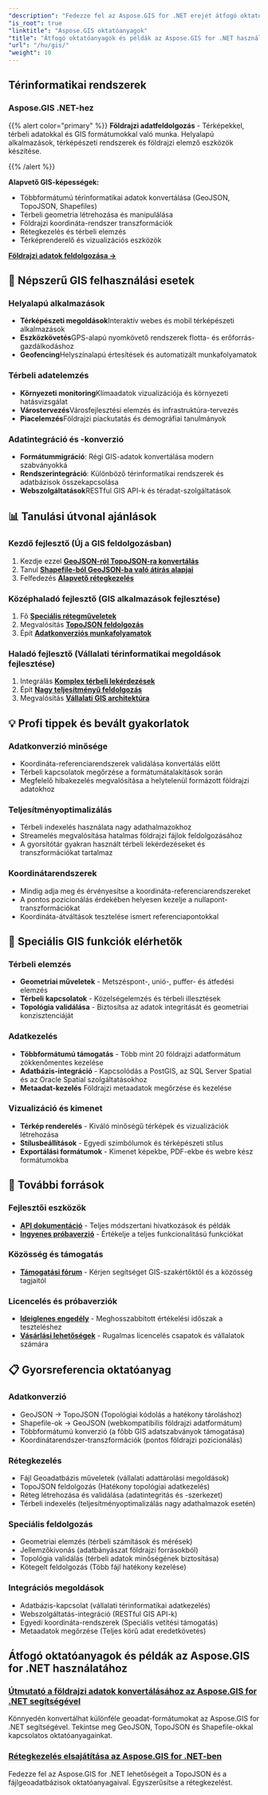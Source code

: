 ```yaml
---
"description": "Fedezze fel az Aspose.GIS for .NET erejét átfogó oktatóanyagok segítségével. Sajátítsa el a GeoData konverziót, a geometria létrehozását, elemzését, a rétegkezelést és sok mást."
"is_root": true
"linktitle": "Aspose.GIS oktatóanyagok"
"title": "Átfogó oktatóanyagok és példák az Aspose.GIS for .NET használatához"
"url": "/hu/gis/"
"weight": 10
---
```


## Térinformatikai rendszerek

### Aspose.GIS .NET-hez

{{% alert color="primary" %}}
**Földrajzi adatfeldolgozás** - Térképekkel, térbeli adatokkal és GIS formátumokkal való munka. Helyalapú alkalmazások, térképészeti rendszerek és földrajzi elemző eszközök készítése.

{{% /alert %}}

**Alapvető GIS-képességek:**
- Többformátumú térinformatikai adatok konvertálása (GeoJSON, TopoJSON, Shapefiles)
- Térbeli geometria létrehozása és manipulálása
- Földrajzi koordináta-rendszer transzformációk
- Rétegkezelés és térbeli elemzés
- Térképrenderelő és vizualizációs eszközök

**[Földrajzi adatok feldolgozása →](./gis/net/)**

## 🎯 Népszerű GIS felhasználási esetek

### **Helyalapú alkalmazások**
- **Térképészeti megoldások**Interaktív webes és mobil térképészeti alkalmazások
- **Eszközkövetés**GPS-alapú nyomkövető rendszerek flotta- és erőforrás-gazdálkodáshoz
- **Geofencing**Helyszínalapú értesítések és automatizált munkafolyamatok

### **Térbeli adatelemzés**
- **Környezeti monitoring**Klímaadatok vizualizációja és környezeti hatásvizsgálat
- **Várostervezés**Városfejlesztési elemzés és infrastruktúra-tervezés
- **Piacelemzés**Földrajzi piackutatás és demográfiai tanulmányok

### **Adatintegráció és -konverzió**
- **Formátummigráció**: Régi GIS-adatok konvertálása modern szabványokká
- **Rendszerintegráció**: Különböző térinformatikai rendszerek és adatbázisok összekapcsolása
- **Webszolgáltatások**RESTful GIS API-k és téradat-szolgáltatások

## 📊 Tanulási útvonal ajánlások

### **Kezdő fejlesztő** (Új a GIS feldolgozásban)
1. Kezdje ezzel **[GeoJSON-ról TopoJSON-ra konvertálás](./gis/net/guide-to-geo-data-conversion/converting-geojson-to-topojson/)**
2. Tanul **[Shapefile-ból GeoJSON-ba való átírás alapjai](./gis/net/guide-to-geo-data-conversion/converting-shapefile-to-geojson/)**
3. Felfedezés **[Alapvető rétegkezelés](./gis/net/mastering-layer-management/)**

### **Középhaladó fejlesztő** (GIS alkalmazások fejlesztése)
1. Fő **[Speciális rétegműveletek](./gis/net/mastering-layer-management/add-layer-to-file-geo-database/)**
2. Megvalósítás **[TopoJSON feldolgozás](./gis/net/mastering-layer-management/working-with-topojson/)**
3. Épít **[Adatkonverziós munkafolyamatok](./gis/net/guide-to-geo-data-conversion/)**

### **Haladó fejlesztő** (Vállalati térinformatikai megoldások fejlesztése)
1. Integrálás **[Komplex térbeli lekérdezések](./gis/net/mastering-layer-management/)**
2. Épít **[Nagy teljesítményű feldolgozás](./gis/net/guide-to-geo-data-conversion/)**
3. Megvalósítás **[Vállalati GIS architektúra](./gis/net/)**

## 💡 Profi tippek és bevált gyakorlatok

### **Adatkonverzió minősége**
- Koordináta-referenciarendszerek validálása konvertálás előtt
- Térbeli kapcsolatok megőrzése a formátumátalakítások során  
- Megfelelő hibakezelés megvalósítása a helytelenül formázott földrajzi adatokhoz

### **Teljesítményoptimalizálás**
- Térbeli indexelés használata nagy adathalmazokhoz
- Streamelés megvalósítása hatalmas földrajzi fájlok feldolgozásához
- A gyorsítótár gyakran használt térbeli lekérdezéseket és transzformációkat tartalmaz

### **Koordinátarendszerek**
- Mindig adja meg és érvényesítse a koordináta-referenciarendszereket
- A pontos pozicionálás érdekében helyesen kezelje a nullapont-transzformációkat
- Koordináta-átváltások tesztelése ismert referenciapontokkal

## 🔧 Speciális GIS funkciók elérhetők

### **Térbeli elemzés**
- **Geometriai műveletek** - Metszéspont-, unió-, puffer- és átfedési elemzés
- **Térbeli kapcsolatok** - Közelségelemzés és térbeli illesztések
- **Topológia validálása** - Biztosítsa az adatok integritását és geometriai konzisztenciáját

### **Adatkezelés**
- **Többformátumú támogatás** - Több mint 20 földrajzi adatformátum zökkenőmentes kezelése
- **Adatbázis-integráció** - Kapcsolódás a PostGIS, az SQL Server Spatial és az Oracle Spatial szolgáltatásokhoz
- **Metaadat-kezelés** Földrajzi metaadatok megőrzése és kezelése

### **Vizualizáció és kimenet**
- **Térkép renderelés** - Kiváló minőségű térképek és vizualizációk létrehozása
- **Stílusbeállítások** - Egyedi szimbólumok és térképészeti stílus
- **Exportálási formátumok** - Kimenet képekbe, PDF-ekbe és webre kész formátumokba

## 🔗 További források

### **Fejlesztői eszközök**
- **[API dokumentáció](https://reference.aspose.com/gis/net/)** - Teljes módszertani hivatkozások és példák
- **[Ingyenes próbaverzió](https://releases.aspose.com/gis/net/)** - Értékelje a teljes funkcionalitású funkciókat

### **Közösség és támogatás**
- **[Támogatási fórum](https://forum.aspose.com/c/gis/33)** - Kérjen segítséget GIS-szakértőktől és a közösség tagjaitól

### **Licencelés és próbaverziók**
- **[Ideiglenes engedély](https://purchase.conholdate.com/temporary-license/)** - Meghosszabbított értékelési időszak a teszteléshez
- **[Vásárlási lehetőségek](https://purchase.conholdate.com/buy)** - Rugalmas licencelés csapatok és vállalatok számára

## 📋 Gyorsreferencia oktatóanyag

### **Adatkonverzió**
- GeoJSON → TopoJSON (Topológiai kódolás a hatékony tároláshoz)
- Shapefile-ok → GeoJSON (webkompatibilis földrajzi adatformátum)
- Többformátumú konverzió (a főbb GIS adatszabványok támogatása)
- Koordinátarendszer-transzformációk (pontos földrajzi pozicionálás)

### **Rétegkezelés**
- Fájl Geoadatbázis műveletek (vállalati adattárolási megoldások)
- TopoJSON feldolgozás (Hatékony topológiai adatkezelés)
- Réteg létrehozása és validálása (adatintegritás és -szerkezet)
- Térbeli indexelés (teljesítményoptimalizálás nagy adathalmazok esetén)

### **Speciális feldolgozás**
- Geometriai elemzés (térbeli számítások és mérések)
- Jellemzőkivonás (adatbányászat földrajzi forrásokból)
- Topológia validálás (térbeli adatok minőségének biztosítása)
- Kötegelt feldolgozás (Több fájl hatékony kezelése)

### **Integrációs megoldások**
- Adatbázis-kapcsolat (vállalati térinformatikai adatkezelés)
- Webszolgáltatás-integráció (RESTful GIS API-k)
- Egyedi koordináta-rendszerek (Speciális vetítési támogatás)
- Metaadatok megőrzése (Teljes körű adat eredetkövetés)

## Átfogó oktatóanyagok és példák az Aspose.GIS for .NET használatához 
### [Útmutató a földrajzi adatok konvertálásához az Aspose.GIS for .NET segítségével](./gis/net/guide-to-geo-data-conversion/)
Könnyedén konvertálhat különféle geoadat-formátumokat az Aspose.GIS for .NET segítségével. Tekintse meg GeoJSON, TopoJSON és Shapefile-okkal kapcsolatos oktatóanyagainkat.
### [Rétegkezelés elsajátítása az Aspose.GIS for .NET-ben](./gis/net/mastering-layer-management/)
Fedezze fel az Aspose.GIS for .NET lehetőségeit a TopoJSON és a fájlgeoadatbázisok oktatóanyagaival. Egyszerűsítse a rétegkezelést.